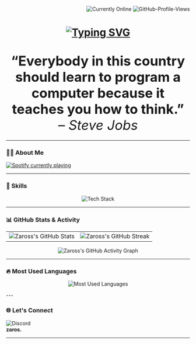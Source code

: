 
<p align="right">
  <img src="https://img.shields.io/badge/🚀%20currently-online-brightgreen" alt="Currently Online"/>
  <img src="https://komarev.com/ghpvc/?username=Zaross&color=blueviolet" alt="GitHub-Profile-Views"/>
  
</p>

<h1 align="center">
<a href="https://git.io/typing-svg"><img src="https://readme-typing-svg.demolab.com?font=Fira+Code&size=30&pause=1000&color=15F707&center=true&width=435&lines=Hello%2C+i+am+Zaros;I+am+from+Germany+and+18+Years+old;and+i+am+a+freelance+developer" alt="Typing SVG" /></a>
</h1>

<h1 align="center">
  <strong style="font-size: 1.3em; font-weight: bold;">
    “Everybody in this country should learn to program a computer because it teaches you how to think.” <br> 
    <span style="font-size: 1em; font-style: italic; font-weight: normal;">– Steve Jobs</span>
  </strong>
</h1>

---

### 🧑‍💻 About Me

<p align="left">
  <a href="https://github.com/kittinan/spotify-github-profile">
    <img src="https://spotify-github-profile.kittinanx.com/api/view?uid=t8ua71tbp4sugv2bez6smttj5&cover_image=false&theme=default&show_offline=false&background_color=121212&interchange=true&bar_color=53b14f&bar_color_cover=true" alt="Spotify currently playing" />
  </a>
</p>

---

### 🚀 Skills
<p align="center"> <img src="https://skillicons.dev/icons?i=cs,python,lua,docker,bash,html,css,cs,mongodb,mariadb,sqlite,discord,bots,linux&theme=dark" alt="Tech Stack" /> </p>

---

### 📊 GitHub Stats & Activity

<table>
  <tr>
    <td>
      <img src="https://github-readme-stats.vercel.app/api?username=Zaross&show_icons=true&theme=github_dark&hide_border=true&count_private=true&include_all_commits=true" alt="Zaross's GitHub Stats" />
    </td>
    <td>
      <img src="https://github-readme-streak-stats.herokuapp.com/?user=Zaross&theme=github-dark&hide_border=true" alt="Zaross's GitHub Streak" />
    </td>
  </tr>
</table>

<p align="center">
  <img src="https://github-readme-activity-graph.vercel.app/graph?username=Zaross&bg_color=0d1117&color=5BCDEC&line=5BCDEC&point=FFFFFF&hide_border=true" alt="Zaross's GitHub Activity Graph" />
</p>

---

###  🔥 Most Used Languages
<p align="center"> 
<img src="https://github-readme-stats.vercel.app/api/top-langs/?username=Zaross&layout=donut&bg_color=0d1117&text_color=FFFFFF" alt="Most Used Languages" /> 
</p>
---

###  🌐 Let's Connect

<p align="left">
  <img src="https://img.shields.io/badge/Discord-7289DA?style=for-the-badge&logo=discord&logoColor=white" alt="Discord"/>
  <br />
  <strong>zaros.</strong>
</p>

---

